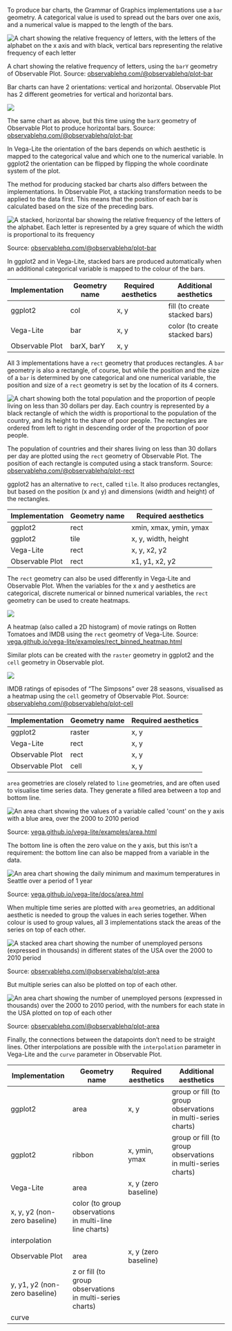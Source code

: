 To produce bar charts, the Grammar of Graphics implementations use a `bar` geometry. A categorical value is used to spread out the bars over one axis, and a numerical value is mapped to the length of the bars.

![A chart showing the relative frequency of letters, with the letters of the alphabet on the x axis and with black, vertical bars representing the relative frequency of each letter](Geometric%20objects%20in%20detail%20bd1876bee7c94755a7803c7578a39cd9/bar-geometry-observable-plot.png)

A chart showing the relative frequency of letters, using the `barY` geometry of Observable Plot. Source: [observablehq.com/@observablehq/plot-bar](https://observablehq.com/@observablehq/plot-bar)

Bar charts can have 2 orientations: vertical and horizontal. Observable Plot has 2 different geometries for vertical and horizontal bars.

![ ](Geometric%20objects%20in%20detail%20bd1876bee7c94755a7803c7578a39cd9/barX-geometry-observable-plot.png)

The same chart as above, but this time using the `barX` geometry of Observable Plot to produce horizontal bars. Source: [observablehq.com/@observablehq/plot-bar](https://observablehq.com/@observablehq/plot-bar)

In Vega-Lite the orientation of the bars depends on which aesthetic is mapped to the categorical value and which one to the numerical variable. In ggplot2 the orientation can be flipped by flipping the whole coordinate system of the plot.

The method for producing stacked bar charts also differs between the implementations. In Observable Plot, a stacking transformation needs to be applied to the data first. This means that the position of each bar is calculated based on the size of the preceding bars.

![A stacked, horizontal bar showing the relative frequency of the letters of the alphabet. Each letter is represented by a grey square of which the width is proportional to its frequency](Geometric%20objects%20in%20detail%20bd1876bee7c94755a7803c7578a39cd9/stacked-bars-observable-plot.png)

Source: [observablehq.com/@observablehq/plot-bar](https://observablehq.com/@observablehq/plot-bar)

In ggplot2 and in Vega-Lite, stacked bars are produced automatically when an additional categorical variable is mapped to the colour of the bars.

| Implementation | Geometry name | Required aesthetics | Additional aesthetics |
| --- | --- | --- | --- |
| ggplot2 | col | x, y | fill (to create stacked bars) |
| Vega-Lite | bar | x, y | color (to create stacked bars) |
| Observable Plot | barX, barY | x, y |  |

All 3 implementations have a `rect` geometry that produces rectangles. A `bar` geometry is also a rectangle, of course, but while the position and the size of a `bar` is determined by one categorical and one numerical variable, the position and size of a `rect` geometry is set by the location of its 4 corners.

![A chart showing both the total population and the proportion of people living on less than 30 dollars per day. Each country is represented by a black rectangle of which the width is proportional to the population of the country, and its height to the share of poor people. The rectangles are ordered from left to right in descending order of the proportion of poor people.](Geometric%20objects%20in%20detail%20bd1876bee7c94755a7803c7578a39cd9/rect-geometry-observable-plot.png)

The population of countries and their shares living on less than 30 dollars per day are plotted using the `rect` geometry of Observable Plot. The position of each rectangle is computed using a stack transform. Source: [observablehq.com/@observablehq/plot-rect](https://observablehq.com/@observablehq/plot-rect)

ggplot2 has an alternative to `rect`, called `tile`. It also produces rectangles, but based on the position (x and y) and dimensions (width and height) of the rectangles.

| Implementation | Geometry name | Required aesthetics |
| --- | --- | --- |
| ggplot2 | rect | xmin, xmax, ymin, ymax |
| ggplot2 | tile | x, y, width, height |
| Vega-Lite | rect | x, y, x2, y2 |
| Observable Plot | rect | x1, y1, x2, y2 |

The `rect` geometry can also be used differently in Vega-Lite and Observable Plot. When the variables for the x and y aesthetics are categorical, discrete numerical or binned numerical variables, the `rect` geometry can be used to create heatmaps. 

![ ](Geometric%20objects%20in%20detail%20bd1876bee7c94755a7803c7578a39cd9/rect-binned-geometry-vega-lite.png)

A heatmap (also called a 2D histogram) of movie ratings on Rotten Tomatoes and IMDB using the `rect` geometry of Vega-Lite. Source: [vega.github.io/vega-lite/examples/rect_binned_heatmap.html](https://vega.github.io/vega-lite/examples/rect_binned_heatmap.html)

Similar plots can be created with the `raster` geometry in ggplot2 and the `cell` geometry in Observable plot.

![ ](Geometric%20objects%20in%20detail%20bd1876bee7c94755a7803c7578a39cd9/cell-geometry-observable-plot.png)

IMDB ratings of episodes of “The Simpsons” over 28 seasons, visualised as a heatmap using the `cell` geometry of Observable Plot. Source: [observablehq.com/@observablehq/plot-cell](https://observablehq.com/@observablehq/plot-cell)

| Implementation | Geometry name | Required aesthetics |
| --- | --- | --- |
| ggplot2 | raster | x, y |
| Vega-Lite | rect | x, y |
| Observable Plot | rect | x, y |
| Observable Plot | cell | x, y |

`area` geometries are closely related to `line` geometries, and are often used to visualise time series data. They generate a filled area between a top and bottom line.

![An area chart showing the values of a variable called 'count' on the y axis with a blue area, over the 2000 to 2010 period](Geometric%20objects%20in%20detail%20bd1876bee7c94755a7803c7578a39cd9/area-geometry-vega-lite.png)

Source: [vega.github.io/vega-lite/examples/area.html](https://vega.github.io/vega-lite/examples/area.html)

The bottom line is often the zero value on the y axis, but this isn’t a requirement: the bottom line can also be mapped from a variable in the data.

![An area chart showing the daily minimum and maximum temperatures in Seattle over a period of 1 year](Geometric%20objects%20in%20detail%20bd1876bee7c94755a7803c7578a39cd9/area-ribbon-geometry-vega-lite.png)

Source: [vega.github.io/vega-lite/docs/area.html](https://vega.github.io/vega-lite/docs/area.html)

When multiple time series are plotted with `area` geometries, an additional aesthetic is needed to group the values in each series together. When colour is used to group values, all 3 implementations stack the areas of the series on top of each other.

![A stacked area chart showing the number of unemployed persons (expressed in thousands) in different states of the USA over the 2000 to 2010 period](Geometric%20objects%20in%20detail%20bd1876bee7c94755a7803c7578a39cd9/stacked-area-geometry-observable-plot.png)

Source: [observablehq.com/@observablehq/plot-area](https://observablehq.com/@observablehq/plot-area)

But multiple series can also be plotted on top of each other.

![An area chart showing the number of unemployed persons (expressed in thousands) over the 2000 to 2010 period, with the numbers for each state in the USA plotted on top of each other](Geometric%20objects%20in%20detail%20bd1876bee7c94755a7803c7578a39cd9/stacked-area-geometry-observable.png)

Source: [observablehq.com/@observablehq/plot-area](https://observablehq.com/@observablehq/plot-area)

Finally, the connections between the datapoints don’t need to be straight lines. Other interpolations are possible with the `interpolation` parameter in Vega-Lite and the `curve` parameter in Observable Plot.

| Implementation | Geometry name | Required aesthetics | Additional aesthetics |
| --- | --- | --- | --- |
| ggplot2 | area | x, y | group or fill (to group observations in multi-series charts) |
| ggplot2 | ribbon | x, ymin, ymax | group or fill (to group observations in multi-series charts) |
| Vega-Lite | area | x, y (zero baseline)
x, y, y2 (non-zero baseline) | color (to group observations in multi-line line charts)
interpolation |
| Observable Plot | area | x, y (zero baseline)
y, y1, y2 (non-zero baseline) | z or fill (to group observations in multi-series charts)
curve |